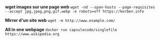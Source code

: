 **wget images sur une page web**
`wget -nd --span-hosts --page-requisites --accept jpg,jpeg,png,gif,webp -e robots=off https://korben.info`

**Mirror d'un site web**
`wget -m http://www.example.com/`

**All in one webpage**
`docker run capsulecode/singlefile https://www.wikipedia.org`
